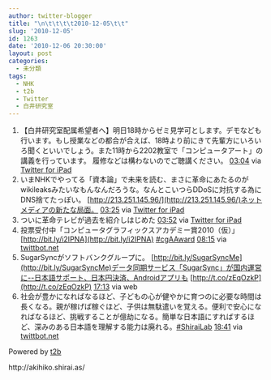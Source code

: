 ```yaml
---
author: twitter-blogger
title: "\n\t\t\t\t2010-12-05\t\t"
slug: '2010-12-05'
id: 1263
date: '2010-12-06 20:30:00'
layout: post
categories:
  - 未分類
tags:
  - NHK
  - t2b
  - Twitter
  - 白井研究室
---
```


<div xmlns:georss="http://www.georss.org/georss">

1.  <span><span>【白井研究室配属希望者へ】明日18時からゼミ見学可とします。デモなども行います。もし授業などの都合が合えば、18時より前にきて先輩方にいろいろ聞くといいでしょう。また11時から2202教室で「コンピュータアート」の講義を行っています。 履修などは構わないのでご聴講ください。</span> <span>[<span>03:04</span>](http://twitter.com/o_ob/status/11420584239960064) <span>via [Twitter for iPad](http://itunes.apple.com/app/twitter/id333903271?mt=8)</span></span></span>
2.  <span><span>いまNHKでやってる「資本論」で未来を読む、まさに革命にあたるのがwikileaksみたいなもんなんだろうな。なんとこいつらDDoSに対抗する為にDNS捨てたっぽい。 [http://213.251.145.96/](http://213.251.145.96/)ネットメディアの新たな局面。</span> <span>[<span>03:25</span>](http://twitter.com/o_ob/status/11426033437777921) <span>via [Twitter for iPad](http://itunes.apple.com/app/twitter/id333903271?mt=8)</span></span></span>
3.  <span><span>ついに革命テレビが過去を紹介しはじめた</span> <span>[<span>03:52</span>](http://twitter.com/o_ob/status/11432688833531904) <span>via [Twitter for iPad](http://itunes.apple.com/app/twitter/id333903271?mt=8)</span></span></span>
4.  <span><span>投票受付中「コンピュータグラフィックスアカデミー賞2010（仮）」 [http://bit.ly/i2IPNA](http://bit.ly/i2IPNA) [#cgAAward](http://twitter.com/search?q=%23cgAAward "#cgAAward")</span> <span>[<span>08:15</span>](http://twitter.com/o_ob/status/11498993838198784) <span>via [twittbot.net](http://twittbot.net/)</span></span></span>
5.  <span><span>SugarSyncがソフトバンクグループに。 [http://bit.ly/SugarSyncMe](http://bit.ly/SugarSyncMe)データ同期サービス「SugarSync」が国内運営に--日本語サポート、日本円決済、Androidアプリも [http://t.co/zEqOzkP](http://t.co/zEqOzkP)</span> <span>[<span>17:13</span>](http://twitter.com/o_ob/status/11634314219364354) <span>via web</span></span></span>
6.  <span><span>社会が豊かになればなるほど、子どもの心が健やかに育つのに必要な時間は長くなる。親が稼げば稼ぐほど、子供は無駄遣いを覚える。便利で安心になればなるほど、挑戦することが億劫になる。簡単な日本語にすればするほど、深みのある日本語を理解する能力は廃れる。[#ShiraiLab](http://twitter.com/search?q=%23ShiraiLab "#ShiraiLab")</span> <span>[<span>18:41</span>](http://twitter.com/o_ob/status/11656476699394048) <span>via [twittbot.net](http://twittbot.net/)</span></span></span>

</div>

Powered by [t2b](http://t2b.utilz.jp/)

<div>http://akihiko.shirai.as/</div>